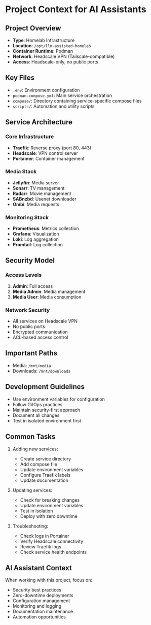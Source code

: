 # Project Context for AI Assistants

## Project Overview
- **Type**: Homelab Infrastructure
- **Location**: `/opt/llm-assisted-homelab`
- **Container Runtime**: Podman
- **Network**: Headscale VPN (Tailscale-compatible)
- **Access**: Headscale-only, no public ports

## Key Files
- `.env`: Environment configuration
- `podman-compose.yml`: Main service orchestration
- `compose/`: Directory containing service-specific compose files
- `scripts/`: Automation and utility scripts

## Service Architecture
### Core Infrastructure
- **Traefik**: Reverse proxy (port 80, 443)
- **Headscale**: VPN control server
- **Portainer**: Container management

### Media Stack
- **Jellyfin**: Media server
- **Sonarr**: TV management
- **Radarr**: Movie management
- **SABnzbd**: Usenet downloader
- **Ombi**: Media requests

### Monitoring Stack
- **Prometheus**: Metrics collection
- **Grafana**: Visualization
- **Loki**: Log aggregation
- **Promtail**: Log collection

## Security Model
### Access Levels
1. **Admin**: Full access
2. **Media Admin**: Media management
3. **Media User**: Media consumption

### Network Security
- All services on Headscale VPN
- No public ports
- Encrypted communication
- ACL-based access control

## Important Paths
- Media: `/mnt/media`
- Downloads: `/mnt/downloads`

## Development Guidelines
- Use environment variables for configuration
- Follow GitOps practices
- Maintain security-first approach
- Document all changes
- Test in isolated environment first

## Common Tasks
1. Adding new services:
   - Create service directory
   - Add compose file
   - Update environment variables
   - Configure Traefik labels
   - Update documentation

2. Updating services:
   - Check for breaking changes
   - Update environment variables
   - Test in isolation
   - Deploy with zero downtime

3. Troubleshooting:
   - Check logs in Portainer
   - Verify Headscale connectivity
   - Review Traefik logs
   - Check service health endpoints

## AI Assistant Context
When working with this project, focus on:
- Security best practices
- Zero-downtime deployments
- Configuration management
- Monitoring and logging
- Documentation maintenance
- Automation opportunities 